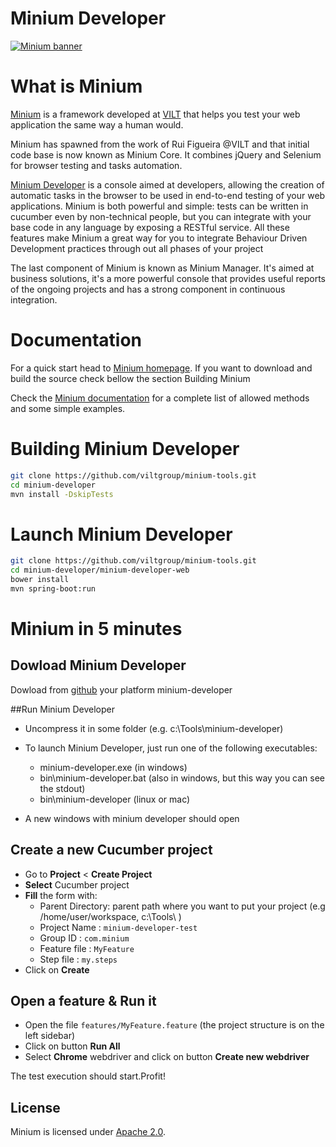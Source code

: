 Minium Developer
================

[![Minium banner](http://minium.vilt.io/images/minium_logo.png)](http://minium.vilt.io/)

What is Minium
=============

[Minium](https://github.com/viltgroup/minium/) is a framework developed at [VILT](http://vilt-group.com) that helps you test your web application the same way a human would.

Minium has spawned from the work of Rui Figueira @VILT and that initial code base is now known as Minium Core. It combines jQuery and Selenium for browser testing and tasks automation.

[Minium Developer](https://github.com/viltgroup/minium-tools/) is a console aimed at developers, allowing the creation of automatic tasks in the browser to be used in end-to-end testing of your web applications.
Minium is both powerful and simple: tests can be written in cucumber even by non-technical people, but you can integrate with your base code in any language by exposing a RESTful service.
All these features make Minium a great way for you to integrate Behaviour Driven Development practices through out all phases of your project

The last component of Minium is known as Minium Manager. It's aimed at business solutions, it's a more powerful console that provides useful reports of the ongoing projects and has a strong component in continuous integration.

Documentation
=============

For a quick start head to [Minium homepage](http://minium.vilt.io/#start). If you want to download and build the source check bellow the section Building Minium

Check the [Minium documentation](http://minium.vilt.io/docs/) for a complete list of allowed methods and some simple examples.


Building Minium Developer
============

```bash
git clone https://github.com/viltgroup/minium-tools.git
cd minium-developer
mvn install -DskipTests
```

Launch Minium Developer
============
```bash
git clone https://github.com/viltgroup/minium-tools.git
cd minium-developer/minium-developer-web
bower install
mvn spring-boot:run
```

Minium in 5 minutes
============
## Dowload Minium Developer

Dowload from [github](https://github.com/viltgroup/minium-tools/releases) your platform minium-developer

##Run Minium Developer

* Uncompress it in some folder (e.g. c:\Tools\minium-developer)

* To launch Minium Developer, just run one of the following executables:
  * minium-developer.exe (in windows)
  * bin\minium-developer.bat (also in windows, but this way you can see the stdout)
  * bin\minium-developer (linux or mac)

* A new windows with minium developer should open

## Create a new **Cucumber project**

* Go to **Project** < **Create Project**
* **Select** Cucumber project
* **Fill** the form with:
    * Parent Directory:  parent path where you want to put your project (e.g /home/user/workspace, c:\Tools\ )
    * Project Name :  `minium-developer-test`
    * Group ID :  `com.minium`
    * Feature file :  `MyFeature`
    * Step file : `my.steps`
* Click on **Create**

## Open a feature & Run it
* Open the file `features/MyFeature.feature` (the project structure is on the left sidebar)
* Click on button **Run All**
* Select **Chrome** webdriver and click on button **Create new webdriver**

The test execution should start.Profit!


License
-------

Minium is licensed under [Apache 2.0](http://www.apache.org/licenses/LICENSE-2.0.html).
